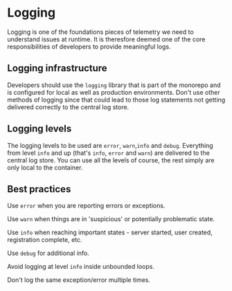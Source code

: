 # Logging

Logging is one of the foundations pieces of telemetry we need to understand issues at runtime. It is theresfore deemed one of the core responsibilities of developers to provide meaningful logs.

## Logging infrastructure

Developers should use the `logging` library that is part of the monorepo and is configured for local as well as production environments.
Don't use other methods of logging since that could lead to those log statements not getting delivered correctly to the central log store.

## Logging levels

The logging levels to be used are `error`, `warn`,`info` and `debug`.
Everything from level `info` and up (that's `info`, `error` and `warn`) are delivered to the central log store.
You can use all the levels of course, the rest simply are only local to the container.

## Best practices

Use `error` when you are reporting errors or exceptions.

Use `warn` when things are in 'suspicious' or potentially problematic state.

Use `info` when reaching important states - server started, user created, registration complete, etc.

Use `debug` for additional info.

Avoid logging at level `info` inside unbounded loops.

Don't log the same exception/error multiple times.
